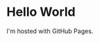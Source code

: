 <!DOCTYPE HTML>
<html>
<head>
  <link rel="stylesheet" type="text/css" href="style.css">
  </head>
<body>
<h1>Hello World</h1>
<p>I'm hosted with GitHub Pages.</p>
</body>
</html>
